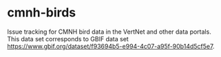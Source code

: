 # cmnh-birds
Issue tracking for CMNH bird data in the VertNet and other data portals. This data set corresponds to GBIF data set https://www.gbif.org/dataset/f93694b5-e994-4c07-a95f-90b14d5cf5e7.
